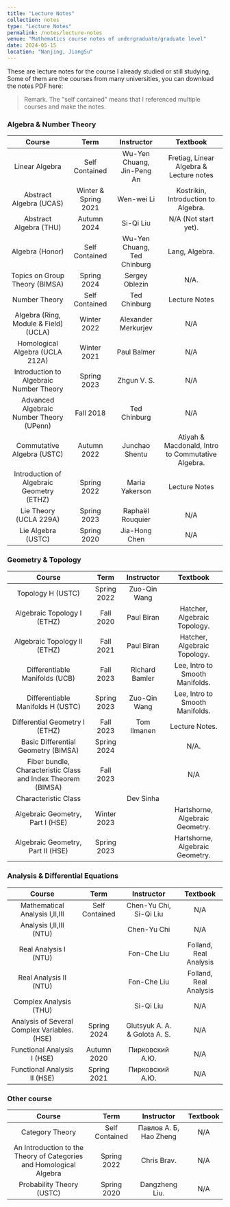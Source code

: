 ```yaml
---
title: "Lecture Notes"
collection: notes
type: "Lecture Notes"
permalink: /notes/lecture-notes
venue: "Mathematics course notes of undergraduate/graduate level"
date: 2024-05-15
location: "Nanjing, JiangSu"
---
```


These are lecture notes for the course I already studied or still studying, Some of them are the courses from many universities, you can download the notes PDF here:

> Remark. The "self contained" means that I referenced multiple courses and make the notes.
>


### Algebra & Number Theory

| Course                                      | Term                              | Instructor                   | Textbook                                          |
|:-------------------------------------------:|:---------------------------------:|:--------------------------:|:---------------------------------------------------:|
| Linear Algebra                            | Self Contained                  | Wu-Yen Chuang, Jin-Peng An  | Fretiag, Linear Algebra & Lecture notes        |
| Abstract Algebra (UCAS)                   | Winter & Spring 2021            | Wen-wei Li               | Kostrikin, Introduction to Algebra.               |
| Abstract Algebra (THU)                    | Autumn 2024                     | Si-Qi Liu                | N/A (Not start yet).                              |
| Algebra (Honor)                           | Self Contained                  | Wu-Yen Chuang, Ted Chinburg        | Lang, Algebra.                          |
| Topics on Group Theory (BIMSA)            | Spring 2024                     | Sergey Oblezin           | N/A.                                              |
| Number Theory                             | Self Contained                  | Ted Chinburg             | Lecture Notes                                     |
| Algebra (Ring, Module & Field) (UCLA)     | Winter 2022                     | Alexander Merkurjev      | N/A                                               |
| Homological Algebra (UCLA 212A)           | Winter 2021                     | Paul Balmer              | N/A                                               |
| Introduction to Algebraic Number Theory   | Spring 2023                     | Zhgun V. S.              | N/A                                               |
| Advanced Algebraic Number Theory (UPenn)  | Fall 2018                       | Ted Chinburg             | N/A                                               |
| Commutative Algebra (USTC)                | Autumn 2022                     | Junchao Shentu           | Atiyah & Macdonald, Intro to Commutative Algebra. |
| Introduction of Algebraic Geometry (ETHZ) | Spring 2022                     | Maria Yakerson           | Lecture Notes                                     |
| Lie Theory (UCLA 229A)                    | Spring 2023                     | Raphaël Rouquier         | N/A                                               |
| Lie Algebra (USTC)                        | Spring 2020                     | Jia-Hong Chen            | N/A                                               |

### Geometry & Topology

| Course                                    | Term                            | Instructor               | Textbook                                      |
|:-----------------------------------------:|:-------------------------------:|:------------------------:|:----------------------------------------------:|
| Topology H (USTC)                         | Spring 2022                     | Zuo-Qin Wang             |                                               |
| Algebraic Topology I (ETHZ)               | Fall 2020                       | Paul Biran               | Hatcher, Algebraic Topology.                  |
| Algebraic Topology II (ETHZ)              | Fall 2021                       | Paul Biran               | Hatcher, Algebraic Topology.                  |
| Differentiable Manifolds (UCB)            | Fall 2023                       | Richard Bamler           | Lee, Intro to Smooth Manifolds.               |
| Differentiable Manifolds H (USTC)         | Spring 2023                     | Zuo-Qin Wang             | Lee, Intro to Smooth Manifolds.               |
| Differential Geometry I (ETHZ)            | Fall 2023                       | Tom Ilmanen              | Lecture Notes.                                |
| Basic Differential Geometry (BIMSA)       | Spring 2024                     |                          | N/A.                                          |
| Fiber bundle, Characteristic Class and Index Theorem (BIMSA) | Fall 2023    |                          | N/A                                           |
| Characteristic Class                      |                                 |     Dev Sinha            |                                               |
| Algebraic Geometry, Part I (HSE)          | Winter 2023                     |                          | Hartshorne, Algebraic Geometry.               |
| Algebraic Geometry, Part II (HSE)         | Spring 2023                     |                          | Hartshorne, Algebraic Geometry.               |

### Analysis & Differential Equations

| Course                                       | Term                      | Instructor                             | Textbook                         |
|:--------------------------------------------:|:-------------------------:|:--------------------------------------:|:--------------------------------:|
| Mathematical Analysis I,II,III               | Self Contained            | Chen-Yu Chi, Si-Qi Liu                | N/A                              |
| Analysis I,II,III (NTU)                      |                           | Chen-Yu Chi                            | N/A                              |
| Real Analysis I (NTU)                        |                           | Fon-Che Liu                            | Folland, Real Analysis           |
| Real Analysis II (NTU)                       |                           | Fon-Che Liu                            | Folland, Real Analysis           |
| Complex Analysis (THU)                       |                           | Si-Qi Liu                              | N/A                              |
| Analysis of Several Complex Variables. (HSE) | Spring 2024               | Glutsyuk A. A. & Golota A. S.          | N/A                              |
| Functional Analysis I (HSE)                  | Autumn 2020               | Пирковский А.Ю.                        | N/A                              |
| Functional Analysis II (HSE)                 | Spring 2021               | Пирковский А.Ю.                        | N/A                              |

### Other course

| Course                                                            | Term                                          | Instructor                             | Textbook                         |
|:-----------------------------------------------------------------:|:---------------------------------------------:|:--------------------------------------:|:--------------------------------:|
| Category Theory                                                   | Self Contained                                | Павлов А. Б, Hao Zheng                 | N/A                              |
|An Introduction to the Theory of Categories and Homological Algebra| Spring 2022                                   |Chris Brav.                             |N/A                               |
|Probability Theory (USTC)                                          | Spring 2020                                   |Dangzheng Liu.                          |N/A                               |